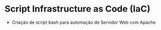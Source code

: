 # Script Infrastructure as Code (IaC)

* Criação de script bash para automação de Servidor Web com Apache
